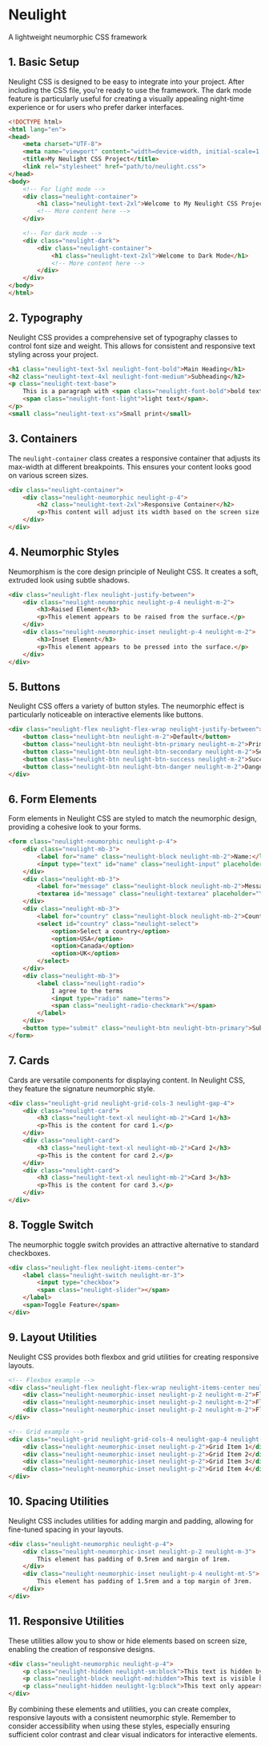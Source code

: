 # Neulight
A lightweight neumorphic CSS framework

## 1. Basic Setup

Neulight CSS is designed to be easy to integrate into your project. After including the CSS file, you're ready to use the framework. The dark mode feature is particularly useful for creating a visually appealing night-time experience or for users who prefer darker interfaces.

```html
<!DOCTYPE html>
<html lang="en">
<head>
    <meta charset="UTF-8">
    <meta name="viewport" content="width=device-width, initial-scale=1.0">
    <title>My Neulight CSS Project</title>
    <link rel="stylesheet" href="path/to/neulight.css">
</head>
<body>
    <!-- For light mode -->
    <div class="neulight-container">
        <h1 class="neulight-text-2xl">Welcome to My Neulight CSS Project</h1>
        <!-- More content here -->
    </div>

    <!-- For dark mode -->
    <div class="neulight-dark">
        <div class="neulight-container">
            <h1 class="neulight-text-2xl">Welcome to Dark Mode</h1>
            <!-- More content here -->
        </div>
    </div>
</body>
</html>
```

## 2. Typography

Neulight CSS provides a comprehensive set of typography classes to control font size and weight. This allows for consistent and responsive text styling across your project.

```html
<h1 class="neulight-text-5xl neulight-font-bold">Main Heading</h1>
<h2 class="neulight-text-4xl neulight-font-medium">Subheading</h2>
<p class="neulight-text-base">
    This is a paragraph with <span class="neulight-font-bold">bold text</span> and 
    <span class="neulight-font-light">light text</span>.
</p>
<small class="neulight-text-xs">Small print</small>
```

## 3. Containers

The `neulight-container` class creates a responsive container that adjusts its max-width at different breakpoints. This ensures your content looks good on various screen sizes.

```html
<div class="neulight-container">
    <div class="neulight-neumorphic neulight-p-4">
        <h2 class="neulight-text-2xl">Responsive Container</h2>
        <p>This content will adjust its width based on the screen size.</p>
    </div>
</div>
```

## 4. Neumorphic Styles

Neumorphism is the core design principle of Neulight CSS. It creates a soft, extruded look using subtle shadows.

```html
<div class="neulight-flex neulight-justify-between">
    <div class="neulight-neumorphic neulight-p-4 neulight-m-2">
        <h3>Raised Element</h3>
        <p>This element appears to be raised from the surface.</p>
    </div>
    <div class="neulight-neumorphic-inset neulight-p-4 neulight-m-2">
        <h3>Inset Element</h3>
        <p>This element appears to be pressed into the surface.</p>
    </div>
</div>
```

## 5. Buttons

Neulight CSS offers a variety of button styles. The neumorphic effect is particularly noticeable on interactive elements like buttons.

```html
<div class="neulight-flex neulight-flex-wrap neulight-justify-between">
    <button class="neulight-btn neulight-m-2">Default</button>
    <button class="neulight-btn neulight-btn-primary neulight-m-2">Primary</button>
    <button class="neulight-btn neulight-btn-secondary neulight-m-2">Secondary</button>
    <button class="neulight-btn neulight-btn-success neulight-m-2">Success</button>
    <button class="neulight-btn neulight-btn-danger neulight-m-2">Danger</button>
</div>
```

## 6. Form Elements

Form elements in Neulight CSS are styled to match the neumorphic design, providing a cohesive look to your forms.

```html
<form class="neulight-neumorphic neulight-p-4">
    <div class="neulight-mb-3">
        <label for="name" class="neulight-block neulight-mb-2">Name:</label>
        <input type="text" id="name" class="neulight-input" placeholder="John Doe">
    </div>
    <div class="neulight-mb-3">
        <label for="message" class="neulight-block neulight-mb-2">Message:</label>
        <textarea id="message" class="neulight-textarea" placeholder="Your message here"></textarea>
    </div>
    <div class="neulight-mb-3">
        <label for="country" class="neulight-block neulight-mb-2">Country:</label>
        <select id="country" class="neulight-select">
            <option>Select a country</option>
            <option>USA</option>
            <option>Canada</option>
            <option>UK</option>
        </select>
    </div>
    <div class="neulight-mb-3">
        <label class="neulight-radio">
            I agree to the terms
            <input type="radio" name="terms">
            <span class="neulight-radio-checkmark"></span>
        </label>
    </div>
    <button type="submit" class="neulight-btn neulight-btn-primary">Submit</button>
</form>
```

## 7. Cards

Cards are versatile components for displaying content. In Neulight CSS, they feature the signature neumorphic style.

```html
<div class="neulight-grid neulight-grid-cols-3 neulight-gap-4">
    <div class="neulight-card">
        <h3 class="neulight-text-xl neulight-mb-2">Card 1</h3>
        <p>This is the content for card 1.</p>
    </div>
    <div class="neulight-card">
        <h3 class="neulight-text-xl neulight-mb-2">Card 2</h3>
        <p>This is the content for card 2.</p>
    </div>
    <div class="neulight-card">
        <h3 class="neulight-text-xl neulight-mb-2">Card 3</h3>
        <p>This is the content for card 3.</p>
    </div>
</div>
```

## 8. Toggle Switch

The neumorphic toggle switch provides an attractive alternative to standard checkboxes.

```html
<div class="neulight-flex neulight-items-center">
    <label class="neulight-switch neulight-mr-3">
        <input type="checkbox">
        <span class="neulight-slider"></span>
    </label>
    <span>Toggle Feature</span>
</div>
```

## 9. Layout Utilities

Neulight CSS provides both flexbox and grid utilities for creating responsive layouts.

```html
<!-- Flexbox example -->
<div class="neulight-flex neulight-flex-wrap neulight-items-center neulight-justify-between neulight-p-4 neulight-neumorphic">
    <div class="neulight-neumorphic-inset neulight-p-2 neulight-m-2">Flex Item 1</div>
    <div class="neulight-neumorphic-inset neulight-p-2 neulight-m-2">Flex Item 2</div>
    <div class="neulight-neumorphic-inset neulight-p-2 neulight-m-2">Flex Item 3</div>
</div>

<!-- Grid example -->
<div class="neulight-grid neulight-grid-cols-4 neulight-gap-4 neulight-p-4 neulight-neumorphic">
    <div class="neulight-neumorphic-inset neulight-p-2">Grid Item 1</div>
    <div class="neulight-neumorphic-inset neulight-p-2">Grid Item 2</div>
    <div class="neulight-neumorphic-inset neulight-p-2">Grid Item 3</div>
    <div class="neulight-neumorphic-inset neulight-p-2">Grid Item 4</div>
</div>
```

## 10. Spacing Utilities

Neulight CSS includes utilities for adding margin and padding, allowing for fine-tuned spacing in your layouts.

```html
<div class="neulight-neumorphic neulight-p-4">
    <div class="neulight-neumorphic-inset neulight-p-2 neulight-m-3">
        This element has padding of 0.5rem and margin of 1rem.
    </div>
    <div class="neulight-neumorphic-inset neulight-p-4 neulight-mt-5">
        This element has padding of 1.5rem and a top margin of 3rem.
    </div>
</div>
```

## 11. Responsive Utilities

These utilities allow you to show or hide elements based on screen size, enabling the creation of responsive designs.

```html
<div class="neulight-neumorphic neulight-p-4">
    <p class="neulight-hidden neulight-sm:block">This text is hidden by default but visible on small screens and up.</p>
    <p class="neulight-block neulight-md:hidden">This text is visible by default but hidden on medium screens and up.</p>
    <p class="neulight-hidden neulight-lg:block">This text only appears on large screens and up.</p>
</div>
```

By combining these elements and utilities, you can create complex, responsive layouts with a consistent neumorphic style. Remember to consider accessibility when using these styles, especially ensuring sufficient color contrast and clear visual indicators for interactive elements.

